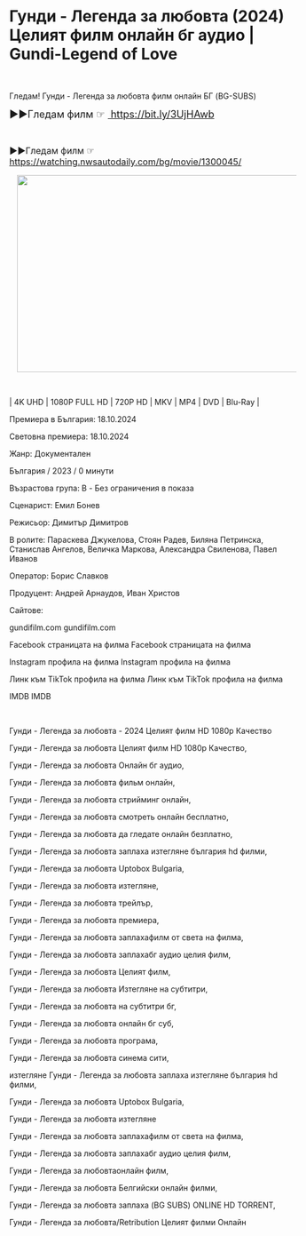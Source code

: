 <h1 style="text-align: left;">Гунди - Легенда за любовта (2024) Целият филм онлайн бг аудио | Gundi-Legend of Love</h1><p><br /></p><p>Гледам! Гунди - Легенда за любовта филм онлайн БГ (BG-SUBS)</p><p><span style="font-size: large;">▶️▶️Гледам филм ☞&nbsp;</span><a href=" https://bit.ly/3UjHAwb" style="font-size: large;"> https://bit.ly/3UjHAwb</a></p><p><br /></p><p><span style="font-size: medium;">▶️▶️Гледам филм ☞ <a href="https://watching.nwsautodaily.com/bg/movie/1300045/">https://watching.nwsautodaily.com/bg/movie/1300045/</a></span></p><div class="separator" style="clear: both; text-align: center;"><a href="https://bit.ly/3UjHAwb" style="margin-left: 1em; margin-right: 1em;"><img border="0" data-original-height="675" data-original-width="1200" height="355" src="https://blogger.googleusercontent.com/img/b/R29vZ2xl/AVvXsEhGl9MRJJuQYYI_UffayU3Rjz2nBM2WIUtuaLnoJpDWy2WjzFaGsKlH0DlVC7xit13mwtIU-ztVqX9os8UudpsZqPsPi9silk53OBpS-xb1gQoqS5eiYCdqhqMhElnQoCMWft1Xj1fc1AiWCCSBZ4BV2wkj3cwMMlygA2usJFV7hJ1slUKVkYOwBevyFG4/w624-h355/watch%20full%20movie%202024.gif" width="624" /></a></div><p><br /></p><p>| 4K UHD | 1080P FULL HD | 720P HD | MKV | MP4 | DVD | Blu-Ray |</p><p>Премиера в България: 18.10.2024</p><p>Световна премиера: 18.10.2024</p><p>Жанр: Документален</p><p>България / 2023 / 0 минути</p><p>Възрастова група: B - Без ограничения в показа</p><p>Сценарист: Емил Бонев</p><p>Режисьор: Димитър Димитров</p><p>В ролите: Параскева Джукелова, Стоян Радев, Биляна Петринска, Станислав Ангелов, Величка Маркова, Александра Свиленова, Павел Иванов</p><p>Оператор: Борис Славков</p><p>Продуцент: Андрей Арнаудов, Иван Христов</p><p>Сайтове:</p><p>gundifilm.com gundifilm.com</p><p>Facebook страницата на филма Facebook страницата на филма</p><p>Instagram профила на филма Instagram профила на филма</p><p>Линк към TikTok профила на филма Линк към TikTok профила на филма</p><p>IMDB IMDB</p><p><br /></p><p>Гунди - Легенда за любовта - 2024 Целият филм HD 1080p Качество</p><p>Гунди - Легенда за любовта Целият филм HD 1080p Качество,</p><p>Гунди - Легенда за любовта Онлайн бг аудио,</p><p>Гунди - Легенда за любовта фильм онлайн,</p><p>Гунди - Легенда за любовта стрийминг онлайн,</p><p>Гунди - Легенда за любовта смотреть онлайн бесплатно,</p><p>Гунди - Легенда за любовта да гледате онлайн безплатно,</p><p>Гунди - Легенда за любовта заплаха изтегляне българия hd филми,</p><p>Гунди - Легенда за любовта Uptobox Bulgaria,</p><p>Гунди - Легенда за любовта изтегляне,</p><p>Гунди - Легенда за любовта трейлър,</p><p>Гунди - Легенда за любовта премиера,</p><p>Гунди - Легенда за любовта заплахафилм от света на филма,</p><p>Гунди - Легенда за любовта заплахабг аудио целия филм,</p><p>Гунди - Легенда за любовта Целият филм,</p><p>Гунди - Легенда за любовта Изтегляне на субтитри,</p><p>Гунди - Легенда за любовта на субтитри бг,</p><p>Гунди - Легенда за любовта онлайн бг суб,</p><p>Гунди - Легенда за любовта програма,</p><p>Гунди - Легенда за любовта синема сити,</p><p>изтегляне Гунди - Легенда за любовта заплаха изтегляне българия hd филми,</p><p>Гунди - Легенда за любовта Uptobox Bulgaria,</p><p>Гунди - Легенда за любовта изтегляне</p><p>Гунди - Легенда за любовта заплахафилм от света на филма,</p><p>Гунди - Легенда за любовта заплахабг аудио целия филм,</p><p>Гунди - Легенда за любовтаонлайн филм,</p><p>Гунди - Легенда за любовта Белгийски онлайн филми,</p><p>Гунди - Легенда за любовта заплаха (BG SUBS) ONLINE HD TORRENT,</p><p>Гунди - Легенда за любовта/Retribution Целият филми Онлайн</p>
